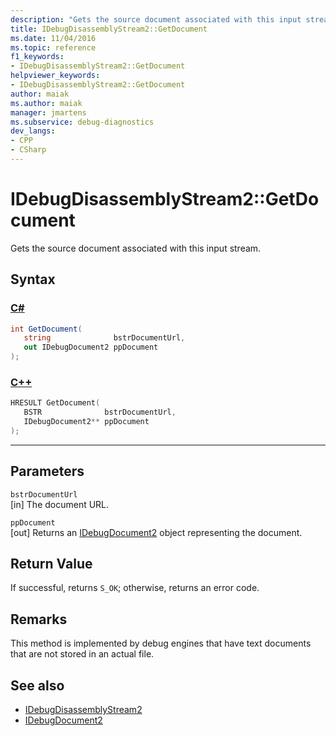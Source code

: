 ```yaml
---
description: "Gets the source document associated with this input stream."
title: IDebugDisassemblyStream2::GetDocument
ms.date: 11/04/2016
ms.topic: reference
f1_keywords:
- IDebugDisassemblyStream2::GetDocument
helpviewer_keywords:
- IDebugDisassemblyStream2::GetDocument
author: maiak
ms.author: maiak
manager: jmartens
ms.subservice: debug-diagnostics
dev_langs:
- CPP
- CSharp
---
```

# IDebugDisassemblyStream2::GetDocument

Gets the source document associated with this input stream.

## Syntax

### [C#](#tab/csharp)
```csharp
int GetDocument( 
   string              bstrDocumentUrl,
   out IDebugDocument2 ppDocument
);
```
### [C++](#tab/cpp)
```cpp
HRESULT GetDocument( 
   BSTR              bstrDocumentUrl,
   IDebugDocument2** ppDocument
);
```
---

## Parameters
`bstrDocumentUrl`\
[in] The document URL.

`ppDocument`\
[out] Returns an [IDebugDocument2](../../../extensibility/debugger/reference/idebugdocument2.md) object representing the document.

## Return Value
 If successful, returns `S_OK`; otherwise, returns an error code.

## Remarks
 This method is implemented by debug engines that have text documents that are not stored in an actual file.

## See also
- [IDebugDisassemblyStream2](../../../extensibility/debugger/reference/idebugdisassemblystream2.md)
- [IDebugDocument2](../../../extensibility/debugger/reference/idebugdocument2.md)
